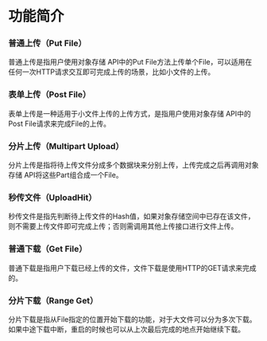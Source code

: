 

# 功能简介

### 普通上传（Put File）

普通上传是指用户使用对象存储 API中的Put
File方法上传单个File，可以适用在任何一次HTTP请求交互即可完成上传的场景，比如小文件的上传。

### 表单上传（Post File）

表单上传是一种适用于小文件上传的上传方式，是指用户使用对象存储 API中的Post File请求来完成File的上传。

### 分片上传（Multipart Upload）

分片上传是指将待上传文件分成多个数据块来分别上传，上传完成之后再调用对象存储 API将这些Part组合成一个File。

### 秒传文件（UploadHit）

秒传文件是指先判断待上传文件的Hash值，如果对象存储空间中已存在该文件，则不需要上传文件即可完成上传；否则需调用其他上传接口进行文件上传。

### 普通下载（Get File）

普通下载是指用户下载已经上传的文件，文件下载是使用HTTP的GET请求来完成的。

### 分片下载（Range Get）

分片下载是指从File指定的位置开始下载的功能，对于大文件可以分为多次下载。如果中途下载中断，重启的时候也可以从上次最后完成的地点开始继续下载。
